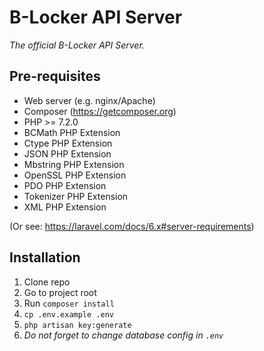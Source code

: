# B-Locker API Server

_The official B-Locker API Server._


## Pre-requisites

- Web server (e.g. nginx/Apache)
- Composer (https://getcomposer.org)
- PHP >= 7.2.0
- BCMath PHP Extension
- Ctype PHP Extension
- JSON PHP Extension
- Mbstring PHP Extension
- OpenSSL PHP Extension
- PDO PHP Extension
- Tokenizer PHP Extension
- XML PHP Extension

(Or see: https://laravel.com/docs/6.x#server-requirements)


## Installation

1. Clone repo
1. Go to project root
1. Run `composer install`
1. `cp .env.example .env`
1. `php artisan key:generate`
1. _Do not forget to change database config in `.env`_
